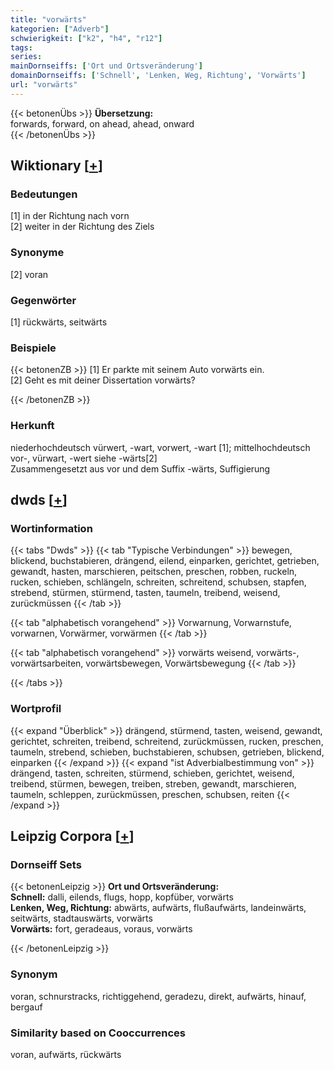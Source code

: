 ```yaml
---
title: "vorwärts"
kategorien: ["Adverb"]
schwierigkeit: ["k2", "h4", "r12"]
tags:
series:
mainDornseiffs: ['Ort und Ortsveränderung']
domainDornseiffs: ['Schnell', 'Lenken, Weg, Richtung', 'Vorwärts']
url: "vorwärts"
---
```


{{< betonenÜbs >}}
**Übersetzung:**  
forwards, forward, on ahead, ahead, onward  
{{< /betonenÜbs >}}

## Wiktionary [[+](https://de.wiktionary.org/wiki/vorwärts)]

### Bedeutungen
[1] in der Richtung nach vorn  
[2] weiter in der Richtung des Ziels  

### Synonyme
[2] voran  

### Gegenwörter
[1] rückwärts, seitwärts  

### Beispiele
{{< betonenZB >}}
[1] Er parkte mit seinem Auto vorwärts ein.  
[2] Geht es mit deiner Dissertation vorwärts?  

{{< /betonenZB >}}
### Herkunft
niederhochdeutsch vürwert, -wart, vorwert, -wart [1]; mittelhochdeutsch vor-, vürwart, -wert siehe -wärts[2]  
Zusammengesetzt aus vor und dem Suffix -wärts, Suffigierung  



## dwds [[+](https://www.dwds.de/wb/vorwärts)]

### Wortinformation
{{< tabs "Dwds" >}}
{{< tab "Typische Verbindungen" >}}
bewegen, blickend, buchstabieren, drängend, eilend, einparken, gerichtet, getrieben, gewandt, hasten, marschieren, peitschen, preschen, robben, ruckeln, rucken, schieben, schlängeln, schreiten, schreitend, schubsen, stapfen, strebend, stürmen, stürmend, tasten, taumeln, treibend, weisend, zurückmüssen
{{< /tab >}}

{{< tab "alphabetisch vorangehend" >}}
Vorwarnung, Vorwarnstufe, vorwarnen, Vorwärmer, vorwärmen
{{< /tab >}}

{{< tab "alphabetisch vorangehend" >}}
vorwärts weisend, vorwärts-, vorwärtsarbeiten, vorwärtsbewegen, Vorwärtsbewegung
{{< /tab >}}

{{< /tabs >}}

### Wortprofil
{{< expand "Überblick" >}} drängend, stürmend, tasten, weisend, gewandt, gerichtet, schreiten, treibend, schreitend, zurückmüssen, rucken, preschen, taumeln, strebend, schieben, buchstabieren, schubsen, getrieben, blickend, einparken {{< /expand >}}
{{< expand "ist Adverbialbestimmung von" >}} drängend, tasten, schreiten, stürmend, schieben, gerichtet, weisend, treibend, stürmen, bewegen, treiben, streben, gewandt, marschieren, taumeln, schleppen, zurückmüssen, preschen, schubsen, reiten {{< /expand >}}

## Leipzig Corpora [[+](https://corpora.uni-leipzig.de/en/res?word=vorwärts&corpusId=deu_newscrawl-public_2018)]

### Dornseiff Sets
{{< betonenLeipzig >}}
**Ort und Ortsveränderung:**  
**Schnell:** dalli, eilends, flugs, hopp, kopfüber, vorwärts  
**Lenken, Weg, Richtung:** abwärts, aufwärts, flußaufwärts, landeinwärts, seitwärts, stadtauswärts, vorwärts  
**Vorwärts:** fort, geradeaus, voraus, vorwärts  

{{< /betonenLeipzig >}}

### Synonym
voran, schnurstracks, richtiggehend, geradezu, direkt, aufwärts, hinauf, bergauf


### Similarity based on Cooccurrences
voran, aufwärts, rückwärts

